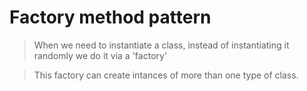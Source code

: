 # Factory method pattern

> When we need to instantiate a class, instead of instantiating it randomly we do it via a 'factory'

> This factory can create intances of more than one type of class.

